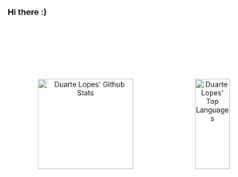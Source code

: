 ### Hi there :)

<hr style="height:30pt; visibility:hidden;" />

<hr style="height:30pt; visibility:hidden;" />

<p align = "center">
  
  <img alt="Duarte Lopes' Github Stats" height="180em" width="61.5%" src="https://github-readme-stats.vercel.app/api?username=duartelopes19&show_icons=true&theme=noctis_minimus&include_all_commits=true&count_private=true&line_height=20" />
  
  <img alt="Duarte Lopes' Top Languages" height="180em" width="37.5%" src="https://github-readme-stats.vercel.app/api/top-langs/?username=duartelopes19&langs_count=7&theme=noctis_minimus&layout=compact" />

</p>
